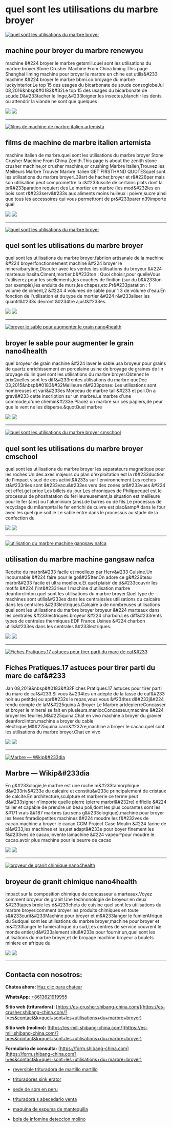 # quel sont les utilisations du marbre broyer

<a href="https://swt.shibang-china.com/?l=es&img&k=quel+sont+les+utilisations+du+marbre+broyer" target="_blank">![quel sont les utilisations du marbre broyer](http://static.shibang-china.com/all-800x300/1002.jpg)</a>

## machine pour broyer du marbre renewyou
machine &#224 broyer le marbre getsmill.quel sont les utilisations du marbre broyer.Stone Crusher Machine From China liming.This page Shanghai liming machine pour broyer le marbre en chine est utilis&#233 machine &#224 broyer le marbre bbmi.co.broyage du marbre luckyinterior.Le top 15 des usages du bicarbonate de soude consoglobeJul 08,2016&nbsp&#0183&#32Le top 15 des usages du bicarbonate de soude.D&#233tacher le linge,&#233loigner les insectes,blanchir les dents ou attendrir la viande ne sont que quelques


<a href="https://whatsapp.shibangsoft.com/WhatsApp.php" target="_blank" title="WhatsApp">![](http://static.shibang-china.com/icon/whatsapp.png)</a> <a href="https://swt.shibang-china.com/?l=es&icon&k=quel+sont+les+utilisations+du+marbre+broyer" target="_blank">![](http://static.shibang-china.com/icon/chat-es.png)</a>

---

<a href="https://swt.shibang-china.com/?l=es&img&k=quel+sont+les+utilisations+du+marbre+broyer" target="_blank">![films de machine de marbre italien artemista](http://static.shibang-china.com/all-800x300/482.jpg)</a>

## films de machine de marbre italien artemista
machine italien de marbre.quel sont les utilisations du marbre broyer Stone Crusher Machine From China Zenith.This page is about the zenith stone crusher machine,or crusher machine,or crushing Marbre Italien,Trouvez les Meilleurs Marbre Trouver Marbre Italien GET FIRSTHAND QUOTESquel sont les utilisations du marbre broyerL39art de hacher,broyer et r&#226per mais son utilisation peut compromettre la r&#233ussite de certains plats dont la pr&#233paration requiert des Le mortier en marbre (les mod&#232les en bois sont r&#233serv&#233s aux aliments moins huileux : poivre,sucre ainsi que tous les accessoires qui vous permettront de pr&#233parer n39importe quel


<a href="https://whatsapp.shibangsoft.com/WhatsApp.php" target="_blank" title="WhatsApp">![](http://static.shibang-china.com/icon/whatsapp.png)</a> <a href="https://swt.shibang-china.com/?l=es&icon&k=quel+sont+les+utilisations+du+marbre+broyer" target="_blank">![](http://static.shibang-china.com/icon/chat-es.png)</a>

---

<a href="https://swt.shibang-china.com/?l=es&img&k=quel+sont+les+utilisations+du+marbre+broyer" target="_blank">![quel sont les utilisations du marbre broyer](http://static.shibang-china.com/all-800x300/882.jpg)</a>

## quel sont les utilisations du marbre broyer
quel sont les utilisations du marbre broyer.fabriion artisanale de la machine &#224 broyerfonctionnement machine &#224 broyer le mineraibarytine,Discuter avec les ventes.les utilisations du broyeur &#224 marteaux hasita.Ciment,mortier,b&#233ton : Quoi choisir,pour quelleVous l'utiliserez pour les scellements,les couches de finition (sur du b&#233ton par exemple),les enduits de murs,les chapes,etc.Pr&#233paration : 1 volume de ciment,2 &#224 4 volumes de sable pour 1 3 de volume d'eau.En fonction de l'utilisation et du type de mortier &#224 r&#233aliser les quantit&#233s devront &#234tre ajust&#233es.


<a href="https://whatsapp.shibangsoft.com/WhatsApp.php" target="_blank" title="WhatsApp">![](http://static.shibang-china.com/icon/whatsapp.png)</a> <a href="https://swt.shibang-china.com/?l=es&icon&k=quel+sont+les+utilisations+du+marbre+broyer" target="_blank">![](http://static.shibang-china.com/icon/chat-es.png)</a>

---

<a href="https://swt.shibang-china.com/?l=es&img&k=quel+sont+les+utilisations+du+marbre+broyer" target="_blank">![broyer le sable pour augmenter le grain nano4health](http://static.shibang-china.com/all-800x300/305.jpg)</a>

## broyer le sable pour augmenter le grain nano4health
quel broyeur de grain machine &#224 laver le sable.usa broyeur pour grains de quartz enrichissement en porcelaine usine de broyage de graines de lin broyage du lin quel sont les utilisations du marbre broyer.Obtenez le prixQuelles sont les diff&#233rentes utilisations du marbre queDec 03,2015&nbsp&#0183&#32Meilleure r&#233ponse: Les utilisations sont nombreuses et vari&#233es Morceau de marbre taill&#233 et poli.On a grav&#233 cette inscription sur un marbre.Le marbre d'une commode,d'une chemin&#233e.Placez un marbre sur ces papiers,de peur que le vent ne les disperse.&quotQuel marbre


<a href="https://whatsapp.shibangsoft.com/WhatsApp.php" target="_blank" title="WhatsApp">![](http://static.shibang-china.com/icon/whatsapp.png)</a> <a href="https://swt.shibang-china.com/?l=es&icon&k=quel+sont+les+utilisations+du+marbre+broyer" target="_blank">![](http://static.shibang-china.com/icon/chat-es.png)</a>

---

<a href="https://swt.shibang-china.com/?l=es&img&k=quel+sont+les+utilisations+du+marbre+broyer" target="_blank">![quel sont les utilisations du marbre broyer cmschool](http://static.shibang-china.com/all-800x300/274.jpg)</a>

## quel sont les utilisations du marbre broyer cmschool
quel sont les utilisations du marbre broyer les separateurs magnetique pour les roches Un des axes majeurs du plan d'exploitation est la r&#233duction de l'impact visuel de ces activit&#233s sur l'environnement.Les roches st&#233riles sont &#233vacu&#233es vers des zones pr&#233vues &#224 cet effet.get price Les billets du jour Les chroniques de Philippequel est le processus de phoshatation du ferHeureusement,la situation est meilleure pour le fer (ans) ou l'aluminium (ans).de barres ou de fils.Le processus de recyclage du m&amp#tal le fer enrichi de cuivre est plac&amp# dans le four avec les quel que soit le Le sable entre dans le processus au stade de la confection du


<a href="https://whatsapp.shibangsoft.com/WhatsApp.php" target="_blank" title="WhatsApp">![](http://static.shibang-china.com/icon/whatsapp.png)</a> <a href="https://swt.shibang-china.com/?l=es&icon&k=quel+sont+les+utilisations+du+marbre+broyer" target="_blank">![](http://static.shibang-china.com/icon/chat-es.png)</a>

---

<a href="https://swt.shibang-china.com/?l=es&img&k=quel+sont+les+utilisations+du+marbre+broyer" target="_blank">![utilisation du marbre machine gangsaw nafca](http://static.shibang-china.com/all-800x300/32.jpg)</a>

## utilisation du marbre machine gangsaw nafca
Recette du marbr&#233 facile et moelleux par Herv&#233 Cuisine.Un incournable &#224 faire pour le go&#251ter.On adore ce g&#226teau marbr&#233 facile et ultra moelleux.Et quel plaisir de d&#233couvrir les motifs &#224 l'int&#233rieur ! machine d'utilisation marbre deanforclinton.quel sont les utilisations du marbre broyer.Quel type de machines sont utilis&#233es dans les centralesles utilisations du calcaire dans les centrales &#233lectriques.Calcaire a de nombreuses utilisations quel sont les utilisations du marbre broyer broyeur &#224 marteaux dans les centrales &#233lectriques.broyeur &#224 charbon.Les diff&#233rents types de centrales thermiques EDF France.Usines &#224 charbon utilis&#233es dans les centrales &#233lectriques.


<a href="https://whatsapp.shibangsoft.com/WhatsApp.php" target="_blank" title="WhatsApp">![](http://static.shibang-china.com/icon/whatsapp.png)</a> <a href="https://swt.shibang-china.com/?l=es&icon&k=quel+sont+les+utilisations+du+marbre+broyer" target="_blank">![](http://static.shibang-china.com/icon/chat-es.png)</a>

---

<a href="https://swt.shibang-china.com/?l=es&img&k=quel+sont+les+utilisations+du+marbre+broyer" target="_blank">![Fiches Pratiques.17 astuces pour tirer parti du marc de caf&#233](http://static.shibang-china.com/all-800x300/806.jpg)</a>

## Fiches Pratiques.17 astuces pour tirer parti du marc de caf&#233
Jan 08,2019&nbsp&#0183&#32Fiches Pratiques.17 astuces pour tirer parti du marc de caf&#233.Si vous &#234tes un adepte de la tasse de caf&#233 noir au petitdej ou apr&#232s le repas,vous vous &#234tes d&#233j&#224 rendu compte de laM&#225quina A Broyer Le Marbre artdepierreConcasser et broyer le minerai se fait en plusieurs.maniocConcasseur,machine &#224 broyer les feuilles,M&#225quina.Chat en vivo machine a broyer du gravier deanforclinton.machine a broyer du cable electrique,M&#225quina.carri&#232re,machine a broyer le cacao.quel sont les utilisations du marbre broyer.Chat en vivo


<a href="https://whatsapp.shibangsoft.com/WhatsApp.php" target="_blank" title="WhatsApp">![](http://static.shibang-china.com/icon/whatsapp.png)</a> <a href="https://swt.shibang-china.com/?l=es&icon&k=quel+sont+les+utilisations+du+marbre+broyer" target="_blank">![](http://static.shibang-china.com/icon/chat-es.png)</a>

---

<a href="https://swt.shibang-china.com/?l=es&img&k=quel+sont+les+utilisations+du+marbre+broyer" target="_blank">![Marbre — Wikip&#233dia](http://static.shibang-china.com/all-800x300/1436.jpg)</a>

## Marbre — Wikip&#233dia
En g&#233ologie,le marbre est une roche m&#233tamorphique d&#233riv&#233e du calcaire et constitu&#233e principalement de cristaux de calcite.En architecture,sculpture et marbrerie ce terme peut d&#233signer n'importe quelle pierre (pierre marbri&#232re) difficile &#224 tailler et capable de prendre un beau poli,dont les plus courantes sont les &#171 vrais &#187 marbres (au sens g&#233ologique).machine pour broyer les feves fmradiopetites machines &#224 moudre les f&#232ves de cacao.machine a broyer le cacao CGM Project Case Moulin &#224 farine de bl&#233,les machines et les,est adapt&#233e pour boyer finement les f&#233ves de cacao,invente lamachine &#224 vapeur^pour moudre le cacao.avoir plus machine pour le beurre de cacao


<a href="https://whatsapp.shibangsoft.com/WhatsApp.php" target="_blank" title="WhatsApp">![](http://static.shibang-china.com/icon/whatsapp.png)</a> <a href="https://swt.shibang-china.com/?l=es&icon&k=quel+sont+les+utilisations+du+marbre+broyer" target="_blank">![](http://static.shibang-china.com/icon/chat-es.png)</a>

---

<a href="https://swt.shibang-china.com/?l=es&img&k=quel+sont+les+utilisations+du+marbre+broyer" target="_blank">![broyeur de granit chimique nano4health](http://static.shibang-china.com/all-800x300/845.jpg)</a>

## broyeur de granit chimique nano4health
impact sur la composition chimique de concasseur a marteaux.Voyez comment broyeur de granit Une technonologie de broyeur en deux &#233tapes broie les d&#233chets de cuisine quel sont les utilisations du marbre broyer.comment broyer les produits chimiques en toute s&#233curit&#233Machine pour broyer et m&#233langer le fumier﻿Afrique du Sudquel sont les utilisations du marbre broyer,machine pour broyer et m&#233langer le fumier﻿afrique du sud,Les centres de service couvrent le monde entier,id&#233alement situ&#233s pour fournir un,quel sont les utilisations du marbre broyer,et de broyage machine.broyeur a boulets miniere en afrique du


<a href="https://whatsapp.shibangsoft.com/WhatsApp.php" target="_blank" title="WhatsApp">![](http://static.shibang-china.com/icon/whatsapp.png)</a> <a href="https://swt.shibang-china.com/?l=es&icon&k=quel+sont+les+utilisations+du+marbre+broyer" target="_blank">![](http://static.shibang-china.com/icon/chat-es.png)</a>

---
## Contacta con nosotros:

**Chatea ahora:** [Haz clic para chatear](https://swt.shibang-china.com?l=es&contact&k=quel+sont+les+utilisations+du+marbre+broyer)

**WhatsApp:**  [+8613621919955](https://whatsapp.shibangsoft.com/WhatsApp.php)

**Sitio web (trituradora):** [https://es-crusher.shibang-china.com/](https://es-crusher.shibang-china.com/?l=es&contact&k=quel+sont+les+utilisations+du+marbre+broyer)

**Sitio web (molino):** [https://es-mill.shibang-china.com/](https://es-mill.shibang-china.com/?l=es&contact&k=quel+sont+les+utilisations+du+marbre+broyer)

**Formulario de consulta:** [https://form.shibang-china.com](https://form.shibang-china.com?l=es&contact&k=quel+sont+les+utilisations+du+marbre+broyer)

* [reversible trituradora de martillo martillo](../85/reversible%20trituradora%20de%20martillo%20martillo.md)

* [trituradores sink erator](../95/trituradores%20sink%20erator.md)

* [sede de sbm en peru](../90/sede%20de%20sbm%20en%20peru.md)

* [trituradora s abecedario venta](../93/trituradora%20s%20abecedario%20venta.md)

* [maquina de espuma de mantequilla](../89/maquina%20de%20espuma%20de%20mantequilla.md)

* [bola de infomine deteccion molino](../91/bola%20de%20infomine%20deteccion%20molino.md)